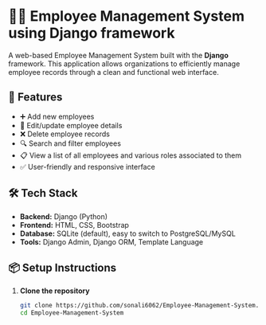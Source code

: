 
# 🧑‍💼 Employee Management System using Django framework

A web-based Employee Management System built with the **Django** framework. This application allows organizations to efficiently manage employee records through a clean and functional web interface.

## 🚀 Features

- ➕ Add new employees  
- 📝 Edit/update employee details  
- ❌ Delete employee records  
- 🔍 Search and filter employees  
- 📋 View a list of all employees  and various roles associated to them
- ✅ User-friendly and responsive interface  

## 🛠️ Tech Stack

- **Backend:** Django (Python)
- **Frontend:** HTML, CSS, Bootstrap
- **Database:** SQLite (default), easy to switch to PostgreSQL/MySQL
- **Tools:** Django Admin, Django ORM, Template Language

## 📦 Setup Instructions

1. **Clone the repository**
   ```bash
   git clone https://github.com/sonali6062/Employee-Management-System.git
   cd Employee-Management-System


